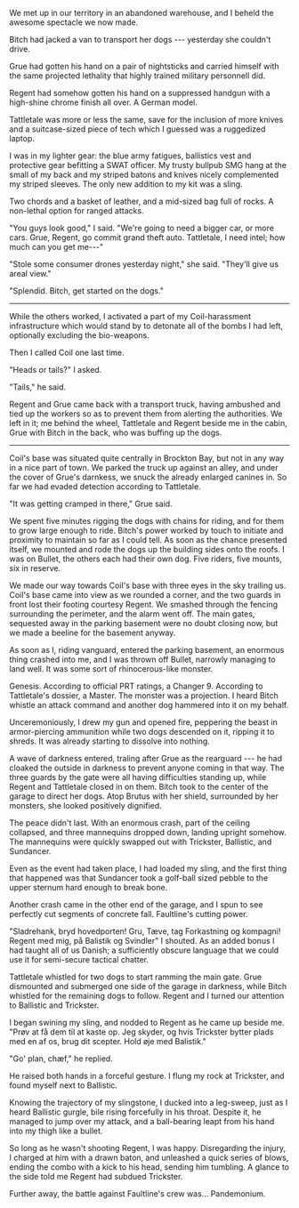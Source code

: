 We met up in our territory in an abandoned warehouse, and I beheld the awesome spectacle we now
made.

Bitch had jacked a van to transport her dogs --- yesterday she couldn't drive.

Grue had gotten his hand on a pair of nightsticks and carried himself with the same projected
lethality that highly trained military personnell did.

Regent had somehow gotten his hand on a suppressed handgun with a high-shine chrome
finish all over. A German model.

Tattletale was more or less the same, save for the inclusion of more knives and a suitcase-sized
piece of tech which I guessed was a ruggedized laptop.

I was in my lighter gear: the blue army fatigues, ballistics vest and protective gear befitting
a SWAT officer. My trusty bullpub SMG hang at the small of my back and my striped batons and knives
nicely complemented my striped sleeves. The only new addition to my kit was a sling.

Two chords and a basket of leather, and a mid-sized bag full of rocks. A non-lethal option for ranged
attacks.

"You guys look good," I said. "We're going to need a bigger car, or more cars. Grue, Regent, go commit
grand theft auto. Tattletale, I need intel; how much can you get me---"

"Stole some consumer drones yesterday night," she said. "They'll give us areal view."

"Splendid. Bitch, get started on the dogs."

----

While the others worked, I activated a part of my Coil-harassment infrastructure which would
stand by to detonate all of the bombs I had left, optionally excluding the bio-weapons.

Then I called Coil one last time.

"Heads or tails?" I asked.

"Tails," he said.

Regent and Grue came back with a transport truck, having ambushed and tied up the workers so
as to prevent them from alerting the authorities. We left in it; me behind the wheel,
Tattletale and Regent beside me in the cabin, Grue with Bitch in the back, who was buffing up the dogs.

---- 

Coil's base was situated quite centrally in Brockton Bay, but not in any way in a nice part of town.
We parked the truck up against an alley, and under the cover of Grue's darnkess, we snuck the already enlarged
canines in. So far we had evaded detection according to Tattletale.

"It was getting cramped in there," Grue said.

We spent five minutes rigging the dogs with chains for riding, and for them to grow large enough to ride.
Bitch's power worked by touch to initiate and proximity to maintain so far as I could tell. As soon as
the chance presented itself, we mounted and rode the dogs up the building sides onto the roofs.
I was on Bullet, the others each had their own dog. Five riders, five mounts, six in reserve.

We made our way towards Coil's base with three eyes in the sky trailing us. Coil's base came into view
as we rounded a corner, and the two guards in front lost their footing courtesy Regent. We smashed through
the fencing surrounding the perimeter, and the alarm went off. The main gates, sequested away in the parking
basement were no doubt closing now, but we made a beeline for the basement anyway.

As soon as I, riding vanguard, entered the parking basement, an enormous
thing crashed into me, and I was thrown off Bullet, narrowly managing to land well. It was some sort
of rhinocerous-like monster.

Genesis. According to official PRT ratings, a Changer 9. According to Tattletale's dossier, a Master.
The monster was a projection. I heard Bitch whistle an attack command and another dog hammered into it on my behalf.

Unceremoniously, I drew my gun and opened fire, peppering the beast in armor-piercing ammunition while two
dogs descended on it, ripping it to shreds. It was already starting to dissolve into nothing.

A wave of darkness entered, traling after Grue as the rearguard --- he had cloaked the outside in darkness to
prevent anyone coming in that way. The three guards by the gate were all having difficulties standing up,
while Regent and Tattletale closed in on them. Bitch took to the center of the garage to direct her dogs.
Atop Brutus with her shield, surrounded by her monsters, she looked positively dignified.

The peace didn't last. With an enormous crash, part of the ceiling collapsed, and three mannequins dropped
down, landing upright somehow. The mannequins were quickly swapped out with Trickster, Ballistic, and Sundancer.

Even as the event had taken place, I had loaded my sling, and the first thing that happened was that Sundancer
took a golf-ball sized pebble to the upper sternum hard enough to break bone.

Another crash came in the other end of the garage, and I spun to see perfectly cut segments of concrete fall.
Faultline's cutting power. 

"Sladrehank, bryd hovedporten! Gru, Tæve, tag Forkastning og kompagni!
Regent med mig, på Balistik og Svindler" I shouted. As an added bonus
I had taught all of us Danish; a sufficiently obscure language that we could
use it for semi-secure tactical chatter.

Tattletale whistled for two dogs to start ramming the main gate. Grue dismounted and submerged one side of the garage
in darkness, while Bitch whistled for the remaining dogs to follow. Regent and I turned our attention to Ballistic
and Trickster.

I began swining my sling, and nodded to Regent as he came up beside me. "Prøv at få dem til at kaste op. Jeg skyder,
og hvis Trickster bytter plads med en af os, brug dit scepter. Hold øje med Balistik."

"Go' plan, chæf," he replied.

He raised both hands in a forceful gesture. I flung my rock at Trickster, and found myself next to Ballistic.

Knowing the trajectory of my slingstone, I ducked into a leg-sweep, just as I heard Ballistic gurgle, bile rising
forcefully in his throat. Despite it, he managed to jump over my attack, and a ball-bearing leapt from his hand
into my thigh like a bullet.

So long as he wasn't shooting Regent, I was happy. Disregarding the injury, I charged at him with a drawn baton, and
unleashed a quick series of blows, ending the combo with a kick to his head, sending him tumbling. A glance 
to the side told me Regent had subdued Trickster.

Further away, the battle against Faultline's crew was... Pandemonium.
